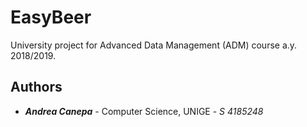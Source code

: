 # EasyBeer
University project for Advanced Data Management (ADM) course a.y. 2018/2019.

## Authors
* **<i>Andrea Canepa</i>** - Computer Science, UNIGE - *S 4185248*

